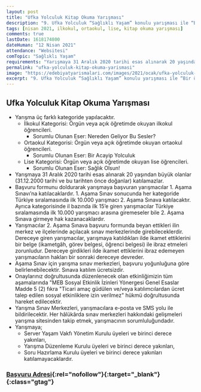 ```yaml
---
layout: post
title: "Ufka Yolculuk Kitap Okuma Yarışması"
description: "9. Ufka Yolculuk “Sağlıklı Yaşam” konulu yarışması ile “Bir ülke halkının sağlığı, bir devletin dayandığı bütün mutluluk ve gücün temelidir” sözünde de vurgulandığı gibi; bugün ve yarın için sağlıklı, güçlü nesillerin yetişmesinde pay sahibi olmayı ve çocuklarımızda doğru kaynaktan doğru bilgilerle farkındalık oluşturmayı amaçlamaktadır."
tags: [nisan 2021, ilkokul, ortaokul, lise, kitap okuma yarışması]
comments: true
lastDate: 1618174800 
dateHuman: "12 Nisan 2021"
attendance: "Websitesi"
comTopic: "Sağlıklı Yaşam"
requirements: "Yarışmaya 31 Aralık 2020 tarihi esas alınarak 20 yaşından büyük olanlar (31.12.2000 tarihi ve bu tarihten önce doğanlar) katılamazlar"
permalink: "ufka-yolculuk-kitap-okuma-yarismasi"
image: "https://edebiyatyarismalari.com/images/2021/ocak/ufka-yolculuk-kitap-okuma-yarismasi.jpg"
excerpt: "9. Ufka Yolculuk “Sağlıklı Yaşam” konulu yarışması ile “Bir ülke halkının sağlığı, bir devletin dayandığı bütün mutluluk ve gücün temelidir” sözünde de vurgulandığı gibi; bugün ve yarın için sağlıklı, güçlü nesillerin yetişmesinde pay sahibi olmayı ve çocuklarımızda doğru kaynaktan doğru bilgilerle farkındalık oluşturmayı amaçlamaktadır."
---
```


## Ufka Yolculuk Kitap Okuma Yarışması
- Yarışma üç farklı kategoride yapılacaktır.
    - İlkokul Kategorisi: Örgün veya açık öğretimde okuyan ilkokul öğrencileri.
        - Sorumlu Olunan Eser: Nereden Geliyor Bu Sesler?
    - Ortaokul Kategorisi: Örgün veya açık öğretimde okuyan ortaokul öğrencileri.
        - Sorumlu Olunan Eser: Bir Acayip Yolculuk
    - Lise Kategorisi: Örgün veya açık öğretimde okuyan lise öğrencileri.
        - Sorumlu Olunan Eser: Sağlık Olsun!
- Yarışmaya 31 Aralık 2020 tarihi esas alınarak 20 yaşından büyük olanlar (31.12.2000 tarihi ve bu tarihten önce doğanlar) katılamazlar.
- Başvuru formunu doldurarak yarışmaya başvuran yarışmacılar 1. Aşama Sınavı’na katılacaklardır. 1. Aşama Sınav sonucunda her kategoride Türkiye sıralamasında ilk 10.000 yarışmacı 2. Aşama Sınava katılacaktır. Ayrıca kategorisinde il bazında ilk 15’e giren yarışmacılar Türkiye sıralamasında ilk 10.000 yarışmacı arasına giremeseler bile 2. Aşama Sınava girmeye hak kazanacaklardır.
- Yarışmacılar 2. Aşama Sınava başvuru formunda beyan ettikleri ilin merkez ve ilçelerinde açılacak sınav merkezlerinde girebileceklerdir. Dereceye giren yarışmacılar, yarışmaya katıldıkları ilde ikamet ettiklerini bir belge (ikametgâh, görev belgesi, öğrenci belgesi) ile ibraz etmeleri zorunludur. Dereceye girdikleri ilde ikamet ettiklerini ibraz edemeyen yarışmacıların hakları bir sonraki dereceye devreder.
- Aşama Sınav için yarışma sınav merkezleri, başvuru yoğunluğuna göre belirlenebilecektir. Sınava katılım ücretsizdir.
- Onaylarınız doğrultusunda düzenlenecek olan etkinliğimizin tüm aşamalarında "MEB Sosyal Etkinlik İzinleri Yönergesi Genel Esaslar Madde 5 (2) fıkra "Ticari amaç güdülen ve/veya katılımcılardan ücret talep edilen sosyal etkinliklere izin verilmez" hükmü doğrultusunda hareket edilecektir.
- Yarışma Sınav Merkezleri, yarışmacılara e-posta ve SMS yolu ile bildirilecektir. Her hâlükârda sınav merkezleri hakkındaki gelişmeleri yarışma sitesinden takip etmek, yarışmacının sorumluluğundadır.
- Yarışmaya;
    - Server Yaşam Vakfı Yönetim Kurulu üyeleri ve birinci derece yakınları,
    - Yarışma Düzenleme Kurulu üyeleri ve birinci derece yakınları,
    - Soru Hazırlama Kurulu üyeleri ve birinci derece yakınları katılamayacaklardır.

### [Başvuru Adresi](http://www.ufkayolculuk.com/?ref=edebiyatyarismalari.com){:rel="nofollow"}{:target="_blank"}{:class="gtag"}
